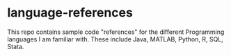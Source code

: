 # language-references
This repo contains sample code "references" for the different Programming languages I am familiar with. These include Java, MATLAB, Python, R, SQL, Stata. 

